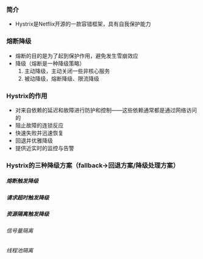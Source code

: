 ### 简介
- Hystrix是Netflix开源的一款容错框架，具有自我保护能力
### 熔断降级
- 熔断的目的是为了起到保护作用，避免发生雪崩效应
- 降级（熔断是一种降级策略）
  1. 主动降级，主动关闭一些非核心服务
  2. 被动降级，熔断降级、限流降级
### Hystrix的作用
- 对来自依赖的延迟和故障进行防护和控制——这些依赖通常都是通过网络访问的
- 阻止故障的连锁反应
- 快速失败并迅速恢复
- 回退并优雅降级
- 提供近实时的监控与告警
### Hystrix的三种降级方案（fallback->回退方案/降级处理方案）
##### 熔断触发降级
##### 请求超时触发降级
##### 资源隔离触发降级
###### 信号量隔离
###### 线程池隔离
